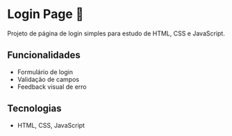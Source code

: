 # Login Page 🔐

Projeto de página de login simples para estudo de HTML, CSS e JavaScript.  

## Funcionalidades
- Formulário de login
- Validação de campos
- Feedback visual de erro

## Tecnologias
- HTML, CSS, JavaScript
